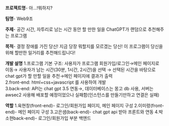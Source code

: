 **프로젝트명**- 아…!뭐하지?

**팀명**- Web9조

**주제**- 공간 시간, 자투리로 남는 시간 동안 할 만한 일을 ChatGPT가 랜덤으로 추천해주는 프로그램

**목적**- 결정 장애를 가진 당신! 지금 당장 뭐할지를 모르겠는 당신! 이 프로그램이 당신을 위해 할만한 일거리를 추천해드립니다!

**개발 설명**
1.프로그램 기본 구조: 사용자가 프로그램 회원가입/로그인→메인 페이지로 이동→ 사용자가 남는 시간(30분, 1시간, 2시간)을 선택 → 선택된 시간을 바탕으로 chat gpt가 할 만할 일을 추천→메인 페이지에 결과가 출력<br/>
2.front-end: html+css+javascript 를 사용하여 개발<br/>
3.back-end: API는 chat gpt 3.5 연동→,  데이터베이스는 몽고 db 사용, 서버는 awsec2 사용해 배포할 예정이었으나 실패함(인스턴스를 만들기만하고 연결은 실패)

**역할**
1.육현창(front-end)- 로그인/회원가입 페이지,  메인 페이지 구성
2.이미령(front-end)- 메인 페이지 구성
3.고은샘(back-end)- chat gpt api 받아 프론트와 연동
4.박소현back-end)- 로그인/회원가입 부분 백앤드
